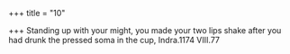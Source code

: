+++
title = "10"

+++
Standing up with your might, you made your two lips shake after you  had drunk
the pressed soma in the cup, Indra.1174 VIII.77